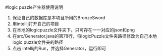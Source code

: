 #logic puzzle产生器使用说明
1. 保证自己的数据库是本项目所用的BronzeSword
2. 用intellij打开自己的项目
3. 在本地的logicpuzzle文件夹下，只可存在一一对应的json和png
2. 在src/Generator.java的第78行，将logicPuzzle文件夹路径修改为自己本地logic puzzle文件夹的路径
3. 点击 intellij的Run，并选择Generator，运行即可
